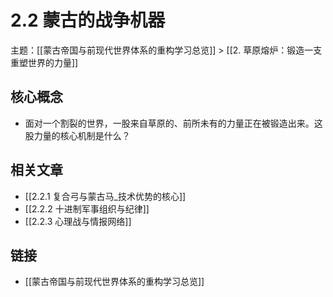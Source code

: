 # 2.2 蒙古的战争机器

主题：[[蒙古帝国与前现代世界体系的重构学习总览]] > [[2. 草原熔炉：锻造一支重塑世界的力量]]

## 核心概念

- 面对一个割裂的世界，一股来自草原的、前所未有的力量正在被锻造出来。这股力量的核心机制是什么？

## 相关文章

- [[2.2.1 复合弓与蒙古马_技术优势的核心]]
- [[2.2.2 十进制军事组织与纪律]]
- [[2.2.3 心理战与情报网络]]

## 链接

- [[蒙古帝国与前现代世界体系的重构学习总览]]
